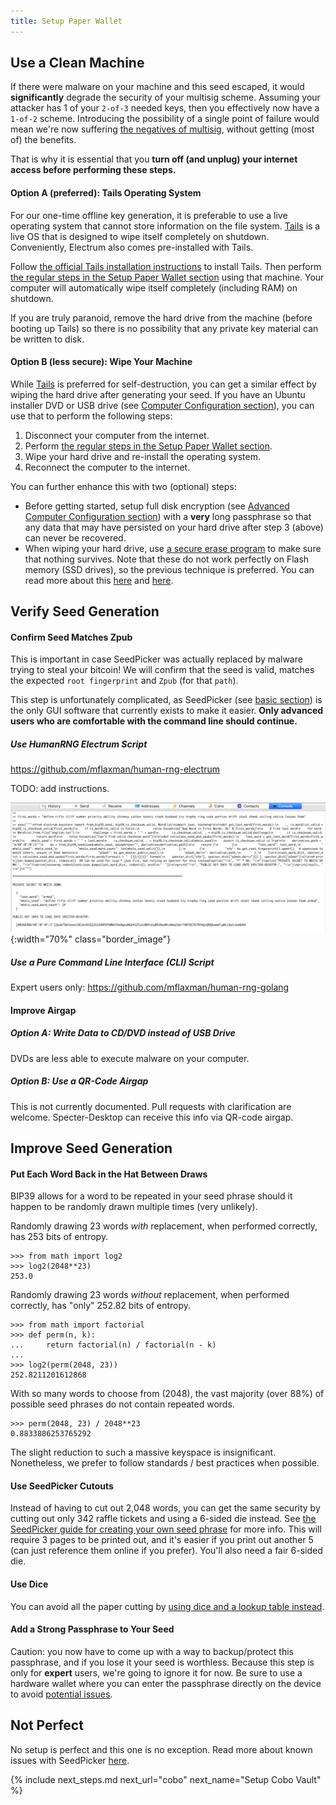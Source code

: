 ```yaml
---
title: Setup Paper Wallet
---
```


## Use a Clean Machine
If there were malware on your machine and this seed escaped, it would **significantly** degrade the security of your multisig scheme.
Assuming your attacker has 1 of your `2-of-3` needed keys, then you effectively now have a `1-of-2` scheme.
Introducing the possibility of a single point of failure would mean we're now suffering [the negatives of multisig](/known-issues/multisig), without getting (most of) the benefits.

That is why it is essential that you
**turn off (and unplug) your internet access before performing these steps.**

#### Option A (preferred): Tails Operating System
For our one-time offline key generation, it is preferable to use a live operating system that cannot store information on the file system.
[Tails](https://tails.boum.org/) is a live OS that is designed to wipe itself completely on shutdown.
Conveniently, Electrum also comes pre-installed with Tails.

Follow [the official Tails installation instructions](https://tails.boum.org/install/index.en.html) to install Tails.
Then perform [the regular steps in the Setup Paper Wallet section](./paper) using that machine.
Your computer will automatically wipe itself completely (including RAM) on shutdown.

If you are truly paranoid, remove the hard drive from the machine (before booting up Tails) so there is no possibility that any private key material can be written to disk.

#### Option B (less secure): Wipe Your Machine
While [Tails](https://tails.boum.org/) is preferred for self-destruction, you can get a similar effect by wiping the hard drive after generating your seed.
If you have an Ubuntu installer DVD or USB drive (see [Computer Configuration section](../setup-computer/computer)), you can use that to perform the following steps:
1. Disconnect your computer from the internet.
1. Perform [the regular steps in the Setup Paper Wallet section](./paper).
1. Wipe your hard drive and re-install the operating system.
1. Reconnect the computer to the internet.

You can further enhance this with two (optional) steps:
* Before getting started, setup full disk encryption (see [Advanced Computer Configuration section](../setup-computer/computer-advanced)) with a **very** long passphrase so that any data that may have persisted on your hard drive after step 3 (above) can never be recovered.
* When wiping your hard drive, use [a secure erase program](https://askubuntu.com/questions/17640/how-can-i-securely-erase-a-hard-drive) to make sure that nothing survives.
Note that these do not work perfectly on Flash memory (SSD drives), so the previous technique is preferred.
You can read more about this [here](https://wiki.archlinux.org/index.php/Securely_wipe_disk) and [here](https://www.howtogeek.com/234683/why-you-cant-securely-delete-a-file-and-what-to-do-instead/).

## Verify Seed Generation

#### Confirm Seed Matches Zpub
This is important in case SeedPicker was actually replaced by malware trying to steal your bitcoin!
We will confirm that the seed is valid, matches the expected `root fingerprint` and `Zpub` (for that `path`).

This step is unfortunately complicated, as SeedPicker (see [basic section](./paper)) is the only GUI software that currently exists to make it easier.
**Only advanced users who are comfortable with the command line should continue.**

##### Use HumanRNG Electrum Script
<https://github.com/mflaxman/human-rng-electrum>

TODO: add instructions.

![](/assets/img/setup-paper-calculate-seed.png){:width="70%" class="border_image"}

##### Use a Pure Command Line Interface (CLI) Script
Expert users only: <https://github.com/mflaxman/human-rng-golang>

#### Improve Airgap

##### Option A: Write Data to CD/DVD instead of USB Drive
DVDs are less able to execute malware on your computer.

##### Option B: Use a QR-Code Airgap
This is not currently documented.
Pull requests with clarification are welcome.
Specter-Desktop can receive this info via QR-code airgap.

## Improve Seed Generation

#### Put Each Word Back in the Hat Between Draws
BIP39 allows for a word to be repeated in your seed phrase should it happen to be randomly drawn multiple times (very unlikely).

Randomly drawing 23 words *with* replacement, when performed correctly, has 253 bits of entropy.

    >>> from math import log2
    >>> log2(2048**23)
    253.0

Randomly drawing 23 words *without* replacement, when performed correctly, has "only" 252.82 bits of entropy.

    >>> from math import factorial
    >>> def perm(n, k):
    ...     return factorial(n) / factorial(n - k)
    ...
    >>> log2(perm(2048, 23))
    252.8211201612868

With so many words to choose from (2048), the vast majority (over 88%) of possible seed phrases do not contain repeated words.

    >>> perm(2048, 23) / 2048**23
    0.8833886253765292

The slight reduction to such a massive keyspace is insignificant. Nonetheless, we prefer to follow standards / best practices when possible.

#### Use SeedPicker Cutouts
Instead of having to cut out 2,048 words, you can get the same security by cutting out only 342 raffle tickets and using a 6-sided die instead.
See [the SeedPicker guide for creating your own seed phrase](https://github.com/merland/seedpicker/blob/master/guide/GUIDE.md) for more info.
This will require 3 pages to be printed out, and it's easier if you print out another 5 (can just reference them online if you prefer).
You'll also need a fair 6-sided die.

#### Use Dice
You can avoid all the paper cutting by [using dice and a lookup table instead](https://en.bitcoin.se/articles/create-your-own-wallet-seed-using-regular-dice).

#### Add a Strong Passphrase to Your Seed
Caution: you now have to come up with a way to backup/protect this passphrase, and if you lose it your seed is worthless.
Because this step is only for **expert** users, we're going to ignore it for now.
Be sure to use a hardware wallet where you can enter the passphrase directly on the device to avoid [potential issues](https://benma.github.io/2020/09/02/trezor-keepkey-passphrase.html).

## Not Perfect
No setup is perfect and this one is no exception.
Read more about known issues with SeedPicker [here](/known-issues/software/seedpicker).


{% include next_steps.md next_url="cobo" next_name="Setup Cobo Vault" %}
